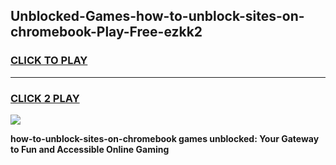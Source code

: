 
## Unblocked-Games-how-to-unblock-sites-on-chromebook-Play-Free-ezkk2
<h3>
<a href="https://premium76.site?title=how-to-unblock-sites-on-chromebook&ref=20M">CLICK TO PLAY</a></h3>
<hr>

<h3>
<a href="https://premium76.site?title=how-to-unblock-sites-on-chromebook&ref=20M">CLICK 2 PLAY</a>
  
</h3>

<a href="https://premium76.site?title=how-to-unblock-sites-on-chromebook&ref=19M"><img src="https://clearcache.store/games.png"></a>


**how-to-unblock-sites-on-chromebook games unblocked: Your Gateway to Fun and Accessible Online Gaming**
